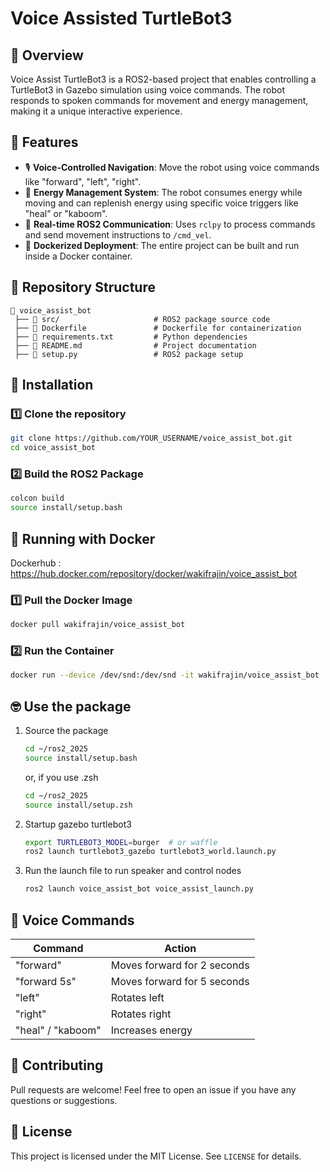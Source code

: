 # Voice Assisted TurtleBot3

## 📌 Overview
Voice Assist TurtleBot3 is a ROS2-based project that enables controlling a TurtleBot3 in Gazebo simulation using voice commands. The robot responds to spoken commands for movement and energy management, making it a unique interactive experience.

## 🚀 Features
- 🎙️ **Voice-Controlled Navigation**: Move the robot using voice commands like "forward", "left", "right".
- 🔋 **Energy Management System**: The robot consumes energy while moving and can replenish energy using specific voice triggers like "heal" or "kaboom".
- 📡 **Real-time ROS2 Communication**: Uses `rclpy` to process commands and send movement instructions to `/cmd_vel`.
- 🐳 **Dockerized Deployment**: The entire project can be built and run inside a Docker container.

## 📁 Repository Structure
```
📂 voice_assist_bot
 ├── 📂 src/                     # ROS2 package source code
 ├── 📄 Dockerfile               # Dockerfile for containerization
 ├── 📄 requirements.txt         # Python dependencies
 ├── 📄 README.md                # Project documentation
 ├── 📄 setup.py                 # ROS2 package setup
```

## 🔧 Installation
### **1️⃣ Clone the repository**
```bash
git clone https://github.com/YOUR_USERNAME/voice_assist_bot.git
cd voice_assist_bot
```
### **2️⃣ Build the ROS2 Package**
```bash
colcon build
source install/setup.bash
```

## 🐳 Running with Docker

Dockerhub : https://hub.docker.com/repository/docker/wakifrajin/voice_assist_bot

### **1️⃣ Pull the Docker Image**
```bash
docker pull wakifrajin/voice_assist_bot
```
### **2️⃣ Run the Container**
```bash
docker run --device /dev/snd:/dev/snd -it wakifrajin/voice_assist_bot
```

## 🤓 Use the package

1. Source the package
   ```bash
   cd ~/ros2_2025
   source install/setup.bash
   ```
   or, if you use .zsh
   ```bash
   cd ~/ros2_2025
   source install/setup.zsh
   ```
2. Startup gazebo turtlebot3
   ```bash
   export TURTLEBOT3_MODEL=burger  # or waffle
   ros2 launch turtlebot3_gazebo turtlebot3_world.launch.py
   ```
3. Run the launch file to run speaker and control nodes
   ```bash
   ros2 launch voice_assist_bot voice_assist_launch.py
   ```

## 🎤 Voice Commands
| Command      | Action |
|-------------|--------|
| "forward"    | Moves forward for 2 seconds |
| "forward 5s" | Moves forward for 5 seconds |
| "left"       | Rotates left |
| "right"      | Rotates right |
| "heal" / "kaboom" | Increases energy |

## 🤝 Contributing
Pull requests are welcome! Feel free to open an issue if you have any questions or suggestions.

## 📜 License
This project is licensed under the MIT License. See `LICENSE` for details.

